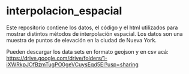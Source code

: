 # interpolacion_espacial

Este repositorio contiene los datos, el código y el html utilizados para mostrar distintos métodos de interpolación espacial. Los datos son una muestra de puntos de elevación en la ciudad de Nueva York.

Pueden descargar los data sets en formato geojson y en csv acá: https://drive.google.com/drive/folders/1-iXWRkpJOfBzmTugPO0geVCuysEqd5EI?usp=sharing
